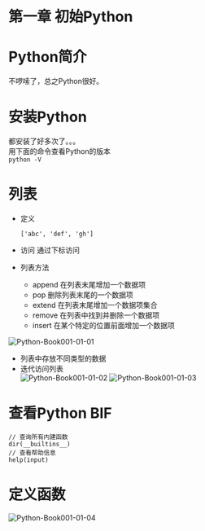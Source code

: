 # 第一章 初始Python

# Python简介
不啰嗦了，总之Python很好。

# 安装Python
都安装了好多次了。。。  
用下面的命令查看Python的版本  
```python -V```

# 列表
* 定义
  ```
  ['abc', 'def', 'gh']
  ```
* 访问
  通过下标访问

* 列表方法
  * append 在列表末尾增加一个数据项
  * pop 删除列表末尾的一个数据项
  * extend 在列表末尾增加一个数据项集合
  * remove 在列表中找到并删除一个数据项
  * insert 在某个特定的位置前面增加一个数据项

![Python-Book001-01-01](./images/book001/Python-Book001-01-01.png)

* 列表中存放不同类型的数据
* 迭代访问列表  
![Python-Book001-01-02](./images/book001/Python-Book001-01-02.png)
![Python-Book001-01-03](./images/book001/Python-Book001-01-03.png)


# 查看Python BIF
```
// 查询所有内建函数
dir(__builtins__)
// 查看帮助信息
help(input)
```

# 定义函数
![Python-Book001-01-04](./images/book001/Python-Book001-01-04.png)